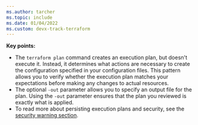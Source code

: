```yaml
---
ms.author: tarcher
ms.topic: include
ms.date: 01/04/2022
ms.custom: devx-track-terraform
---
```


  **Key points:**

  - The `terraform plan` command creates an execution plan, but doesn't execute it. Instead, it determines what actions are necessary to create the configuration specified in your configuration files. This pattern allows you to verify whether the execution plan matches your expectations before making any changes to actual resources.
  - The optional `-out` parameter allows you to specify an output file for the plan. Using the `-out` parameter ensures that the plan you reviewed is exactly what is applied.
  - To read more about persisting execution plans and security, see the [security warning section](https://www.terraform.io/docs/commands/plan.html#security-warning).